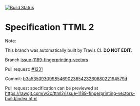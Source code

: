 [![Build Status](https://travis-ci.org/w3c/ttml2.svg?branch=issue-1189-fingerprinting-vectors)](https://travis-ci.org/w3c/ttml2)


# Specification TTML 2


Note:


This branch was automatically built by Travis CI. <b>DO NOT EDIT</b>.


 Branch [issue-1189-fingerprinting-vectors](https://github.com/w3c/ttml2/tree/issue-1189-fingerprinting-vectors)


 Pull request: [#1231](https://github.com/w3c/ttml2/pull/1231)


 Commit: [b3a535093099854690236542326088022194579d](https://github.com/w3c/ttml2/commit/b3a535093099854690236542326088022194579d)

Pull request specification can be previewed at https://rawgit.com/w3c/ttml2/issue-1189-fingerprinting-vectors-build/index.html



